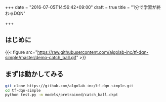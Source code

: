 +++
date = "2016-07-05T14:56:42+09:00"
draft = true
title = "1分で学習が終わるDQN"

+++

## はじめに
{{< figure src="https://raw.githubusercontent.com/algolab-inc/tf-dqn-simple/master/demo-catch_ball.gif" >}}

## まずは動かしてみる
```sh
git clone https://github.com/algolab-inc/tf-dqn-simple.git
cd tf-dqn-simple
python test.py -m models/pretrained/catch_ball.ckpt
```


